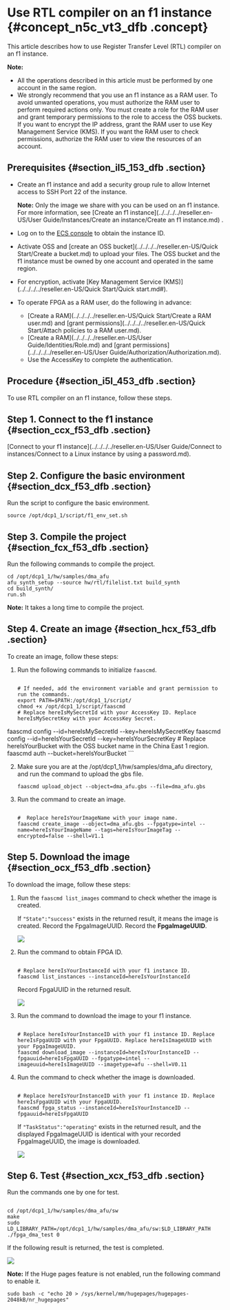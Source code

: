 # Use RTL compiler on an f1 instance {#concept_n5c_vt3_dfb .concept}

This article describes how to use Register Transfer Level \(RTL\) compiler on an f1 instance.

**Note:** 

-   All the operations described in this article must be performed by one account in the same region.
-   We strongly recommend that you use an f1 instance as a RAM user. To avoid unwanted operations, you must authorize the RAM user to perform required actions only. You must create a role for the RAM user and grant temporary permissions to the role to access the OSS buckets. If you want to encrypt the IP address, grant the RAM user to use Key Management Service \(KMS\). If you want the RAM user to check permissions, authorize the RAM user to view the resources of an account.

## Prerequisites {#section_il5_153_dfb .section}

-   Create an f1 instance and add a security group rule to allow Internet access to SSH Port 22 of the instance.

    **Note:** Only the image we share with you can be used on an f1 instance. For more information, see [Create an f1 instance](../../../../reseller.en-US/User Guide/Instances/Create an instance/Create an f1 instance.md) .

-   Log on to the [ECS console](https://partners-intl.console.aliyun.com/#/ecs) to obtain the instance ID.
-   Activate OSS and [create an OSS bucket](../../../../reseller.en-US/Quick Start/Create a bucket.md) to upload your files. The OSS bucket and the f1 instance must be owned by one account and operated in the same region.
-   For encryption, activate [Key Management Service \(KMS\)](../../../../reseller.en-US/Quick Start/Quick start.md#).
-   To operate FPGA as a RAM user, do the following in advance:
    -    [Create a RAM](../../../../reseller.en-US/Quick Start/Create a RAM user.md) and [grant permissions](../../../../reseller.en-US/Quick Start/Attach policies to a RAM user.md).
    -    [Create a RAM](../../../../reseller.en-US/User Guide/Identities/Role.md) and [grant permissions](../../../../reseller.en-US/User Guide/Authorization/Authorization.md).
    -   Use the AccessKey to complete the authentication.

## Procedure {#section_i5l_453_dfb .section}

To use RTL compiler on an f1 instance, follow these steps.

## Step 1. Connect to the f1 instance {#section_ccx_f53_dfb .section}

[Connect to your f1 instance](../../../../reseller.en-US/User Guide/Connect to instances/Connect to a Linux instance by using a password.md).

## Step 2. Configure the basic environment {#section_dcx_f53_dfb .section}

Run the script to configure the basic environment.

```
source /opt/dcp1_1/script/f1_env_set.sh
```

## Step 3. Compile the project {#section_fcx_f53_dfb .section}

Run the following commands to compile the project.

```
cd /opt/dcp1_1/hw/samples/dma_afu
afu_synth_setup --source hw/rtl/filelist.txt build_synth
cd build_synth/
run.sh
```

**Note:** It takes a long time to compile the project.

## Step 4. Create an image {#section_hcx_f53_dfb .section}

To create an image, follow these steps:

1.  Run the following commands to initialize `faascmd`.

    ```
    
    # If needed, add the environment variable and grant permission to run the commands.
    export PATH=$PATH:/opt/dcp1_1/script/
    chmod +x /opt/dcp1_1/script/faascmd
    # Replace hereIsMySecretId with your AccessKey ID. Replace hereIsMySecretKey with your AccessKey Secret. 
faascmd config --id=hereIsMySecretId --key=hereIsMySecretKey
    faascmd config --id=hereIsYourSecretId --key=hereIsYourSecretKey
    # Replace hereIsYourBucket with the OSS bucket name in the China East 1 region.
    faascmd auth --bucket=hereIsYourBucket
    ```

2.  Make sure you are at the /opt/dcp1\_1/hw/samples/dma\_afu directory, and run the command to upload the gbs file.

    ```
    faascmd upload_object --object=dma_afu.gbs --file=dma_afu.gbs
    ```

3.  Run the command to create an image.

    ```
    
    #  Replace hereIsYourImageName with your image name.
    faascmd create_image --object=dma_afu.gbs --fpgatype=intel --name=hereIsYourImageName --tags=hereIsYourImageTag --encrypted=false --shell=V1.1
    ```


## Step 5. Download the image {#section_ocx_f53_dfb .section}

To download the image, follow these steps:

1.  Run the `faascmd list_images` command to check whether the image is created.

    If `"State":"success"` exists in the returned result, it means the image is created. Record the FpgaImageUUID. Record the **FpgaImageUUID**.

    ![](http://static-aliyun-doc.oss-cn-hangzhou.aliyuncs.com/assets/img/9828/154149389412086_en-US.png)

2.  Run the command to obtain FPGA ID.

    ```
    
    # Replace hereIsYourInstanceId with your f1 instance ID.
    faascmd list_instances --instanceId=hereIsYourInstanceId
    ```

    Record FpgaUUID in the returned result.

    ![](http://static-aliyun-doc.oss-cn-hangzhou.aliyuncs.com/assets/img/9828/154149389412087_en-US.png)

3.  Run the command to download the image to your f1 instance.

    ```
    
    # Replace hereIsYourInstanceID with your f1 instance ID. Replace hereIsFpgaUUID with your FpgaUUID. Replace hereIsImageUUID with your FpgaImageUUID.
    faascmd download_image --instanceId=hereIsYourInstanceID --fpgauuid=hereIsFpgaUUID --fpgatype=intel --imageuuid=hereIsImageUUID --imagetype=afu --shell=V0.11
    ```

4.  Run the command to check whether the image is downloaded.

    ```
    
    # Replace hereIsYourInstanceID with your f1 instance ID. Replace hereIsFpgaUUID with your FpgaUUID.
    faascmd fpga_status --instanceId=hereIsYourInstanceID --fpgauuid=hereIsFpgaUUID
    ```

    If `"TaskStatus":"operating"` exists in the returned result, and the displayed FpgaImageUUID is identical with your recorded FpgaImageUUID, the image is downloaded.

    ![](http://static-aliyun-doc.oss-cn-hangzhou.aliyuncs.com/assets/img/9828/154149389412088_en-US.png)


## Step 6. Test {#section_xcx_f53_dfb .section}

Run the commands one by one for test.

```

cd /opt/dcp1_1/hw/samples/dma_afu/sw
make
sudo LD_LIBRARY_PATH=/opt/dcp1_1/hw/samples/dma_afu/sw:$LD_LIBRARY_PATH ./fpga_dma_test 0
```

If the following result is returned, the test is completed.

![](http://static-aliyun-doc.oss-cn-hangzhou.aliyuncs.com/assets/img/9828/154149389412089_en-US.png)

**Note:** If the Huge pages feature is not enabled, run the following command to enable it.

```
sudo bash -c "echo 20 > /sys/kernel/mm/hugepages/hugepages-2048kB/nr_hugepages"
```

